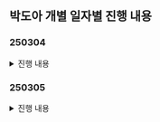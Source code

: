 ## 박도아 개별 일자별 진행 내용
### 250304
<details>
  <summary>진행 내용</summary>

### 1) 아이디어 회의 진행 <br>
- 핀테크 분야에서 백엔드 부분에서 좀더 활용할수 있을 만한 기술 등을 서칭 했습니다.
	- 롤백, 트랜젝션, 동시성 처리, 보안과 관련한 기능
- 팀원들과 아이디어 회의를 진행하였습니다. 함께 디벨롭 할수 있는 아이디어에 대해서는 지속적으로 논의 하고, 컨설턴트님께 조언을 구하며 적극적으으로 진행했습니다.
- 아이디어 제안 내용
	1. 주가 변동 & 뉴스 분석하여 아침마다 제공해주는 라디오
	2. '살껄말껄' (모의 투자 모니터링 & 투자 성향 분석)
	3. '계모임을 주식으로' (자동 주식 운용 시스템)
	4. '미래의 나' - 10년 후 재산 예측 시뮬레이터

2) 모듈형 특강 AI 시대 PM 청강 및 팀프로젝트 진행
- PM 관련 수업을 들으며, 팀장으로서 어떤 팀장이 되어야 하는지 대해 고민해 볼수 있는 시간이 되었습니다. 회피형 보다도 강요형 팀장의 부정적인 영향이 훨씬 오래 지속된다는 것을 보며, 강요하거나 부정적인 피드백을 최대한 줄여야 겠다고 생각했습니다.

3) 필드트립 보고서 제출
</details>

### 250305
<details>
  <summary>진행 내용</summary>

### 1) 아이디어 회의 진행 <br>
- 이전에 진행했던 아이디어에 대한 디벨롭과 더불어, 새로운 아이디어를 제안했습니다.
  적합한 아이디어를 구상하기 위해 팀원들과 내내 논의했습니다.
- 아이디어 제안 내용
	1. '살껄말껄' (모의 투자 모니터링 & 투자 성향 분석)
		- 이전 아이디어에서 디벨롭 하여, 관련한 기능을 세부적으로 찾아봤습니다.
		- 백테스팅 기술에 대해 추가적으로 찾아보았습니다.
	2. 경조사 돈 관리
	3. 소비 습관 관리
	4. 모임 돈 관리
	5. 소상 공인 대상의 위치 기반 방문 광고 앱

2) 위치 추적 관련 기술에 대한 추가적인 공부
- 지오펜싱을 활용한 체류 감지 : 지오펜싱(Geofencing)은 특정 위치를 중심으로 반경을 설정하고 진입/이탈 여부를 감지하는 방식
- 블루투스 비콘을 활용한 체류 감지
- GPS 기반 체류 감지
- 블루투스 비콘을 활용한 방법이 정확하나, 별도의 비콘 장비& 비용의 문제가 든다.

3) 컨설턴트님과 미팅
- 소상 공인 대상의 위치 기반 방문 광고 앱 과 관련하여 컨설턴트님과 미팅을 진행하였습니다.
미팅 진행 후 단순히 위치 기반의 리워드 지급 외에도 서비스 내 기술적인 스택을 올릴만한 기능을 고민해보기로 했습니다.

</details>

